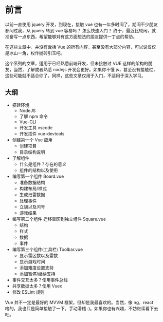 # 前言

以前一直使用 jquery 开发，到现在，接触 vue 也有一年多时间了，期间不少朋友都问过我，从 jquery 转到 vue 容易吗？ 怎么快速入门？ 终于，最近比较闲，就准备写一点东西，希望能够对有这方面想法的朋友提供一丁点的帮助。

在这些文章中，并没有囊括 Vue 的所有内容，甚至没有大部分内容，可以说仅仅是冰山一角，权作抛砖引玉吧。

这个系列的文章，适用于已经熟悉前端开发，但未接触过 VUE 这样的架构的朋友，当然，了解或者熟悉 nodejs 开发会更好。如果你不懂 js，甚至没有接触过，这些可能就不适合你了。同样，这些文章仅用于入门，不适用于深入学习。

## 大纲

- 搭建环境
  - NodeJS
  - 了解 npm 命令
  - Vue-CLI
  - 开发工具 vscode
  - 开发插件 vue-devtools
- 创建第一个 Vue 应用
  - 创建项目
  - 目录结构说明
- 了解组件
  - 什么是组件？存在的意义
  - 组件的结构以及使用
- 编写第一个组件 Board.vue
  - 准备数据结构
  - 构建布局/样式
  - 生成扫雷数据
  - 处理事件
  - 立旗以及问号
  - 游戏结果
- 编写第二个组件 迁移雷区到独立组件 Square.vue
  - 结构
  - 样式
  - 数据
  - 事件
- 编写第三个组件(工具栏) Toolbar.vue
  - 显示雷区数以及雷数
  - 显示游戏时间
  - 添加难度设置支持
  - 添加暂停/继续支持
- 事件交互太多？使用事件总线
- 共享数据太多？使用 Vuex
- 修改 ESLint 规则

Vue 并不一定是最好的 MVVM 框架，但却是我最喜欢的。当然，像 ng，react 啥的，我也只是简单接触了一下，手动滑稽 :)。如果你也有兴趣，不妨继续看下去吧。
